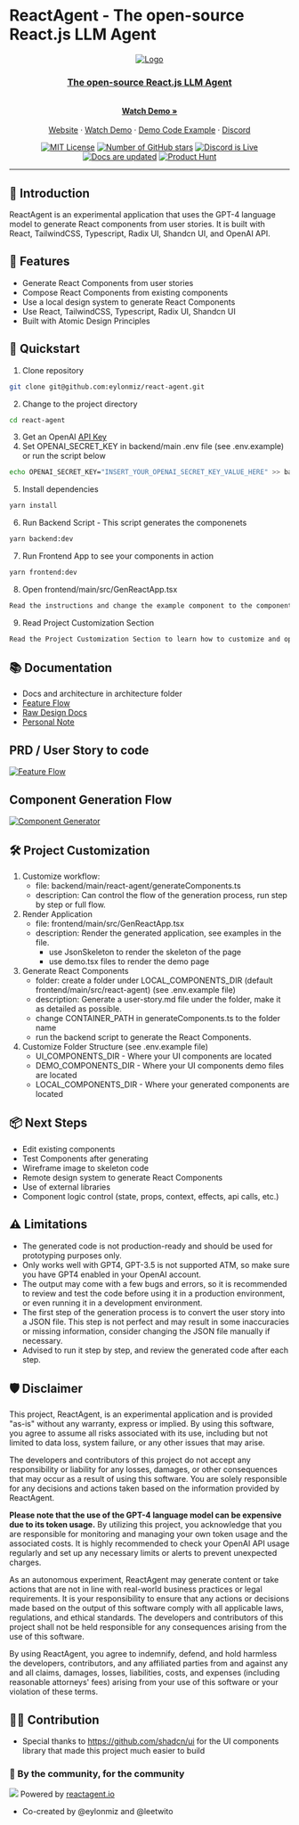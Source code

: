 # ReactAgent - The open-source React.js LLM Agent
<div align="center">
  <a href="https://reactagent.io" target="_blank">
  <picture>
    <source media="(prefers-color-scheme: dark)" srcset="https://res.cloudinary.com/tutim/image/upload/v1684019623/ReactAgent/flow_kzcpeb.jpg">
    <img src="https://res.cloudinary.com/tutim/image/upload/v1684019623/ReactAgent/flow_kzcpeb.jpg" alt="Logo"/>
  </picture>


  <p align="center">
    <h3>The open-source React.js LLM Agent</h3>
    <br />
    <a href="https://www.loom.com/share/658adb2869174e81a39a0a2cdcfec4eb"><strong>Watch Demo »</strong></a>
    <br />
    <br />
    <a href="https://reactagent.io">Website</a>
    ·
    <a href="https://www.loom.com/share/658adb2869174e81a39a0a2cdcfec4eb">Watch Demo</a>
    ·
    <a href="https://github.com/eylonmiz/react-agent/pull/1/files">Demo Code Example</a>
    ·
    <a href="https://discord.gg/57JjYNKe">Discord</a>
  </p>
</p>





[![MIT License](https://img.shields.io/github/license/eylonmiz/react-agent)](https://github.com/eylonmiz/react-agent/blob/main/LICENSE) [![Number of GitHub stars](https://img.shields.io/github/stars/eylonmiz/react-agent?logo=github)](https://github.com/eylonmiz/react-agent/stargazers) [![Discord is Live](https://img.shields.io/badge/Discord-Live-green?logo=discord&logoColor=%23fff)](https://discord.gg/57JjYNKe) [![Docs are updated](https://img.shields.io/badge/docs-updated-green?color=blue)](https://docs.tutim.io) [![Product Hunt](https://img.shields.io/badge/Product%20Hunt-Launch%20soon-orange?logo=producthunt&logoColor=%23fff)](https://www.producthunt.com/@eylonmiz)

</div>

---
## 📖 Introduction
ReactAgent is an experimental application that uses the GPT-4 language model to generate React components from user stories. It is built with React, TailwindCSS, Typescript, Radix UI, Shandcn UI, and OpenAI API.
## 🚀 Features
- Generate React Components from user stories
- Compose React Components from existing components
- Use a local design system to generate React Components
- Use React, TailwindCSS, Typescript, Radix UI, Shandcn UI
- Built with Atomic Design Principles

## 🌈 Quickstart
1. Clone repository
```bash
git clone git@github.com:eylonmiz/react-agent.git
```
2. Change to the project directory
```bash
cd react-agent
```
3. Get an OpenAI [API Key](https://platform.openai.com/account/api-keys)
4. Set OPENAI_SECRET_KEY in backend/main .env file (see .env.example) or run the script below
```bash
echo OPENAI_SECRET_KEY="INSERT_YOUR_OPENAI_SECRET_KEY_VALUE_HERE" >> backend/main/.env
```
5. Install dependencies
```bash
yarn install
```
6. Run Backend Script - This script generates the componenets
```bash
yarn backend:dev
```
7. Run Frontend App to see your components in action
```bash
yarn frontend:dev
```
8. Open frontend/main/src/GenReactApp.tsx
```bash
Read the instructions and change the example component to the component you generated
```
9. Read Project Customization Section
```bash
Read the Project Customization Section to learn how to customize and operate the project
```

## 📚 Documentation
- Docs and architecture in architecture folder
- <a href="https://github.com/eylonmiz/react-agent/blob/main/arch.md">Feature Flow</a>
- <a href="https://github.com/eylonmiz/react-agent/blob/main/architecture/Design%20Document%20Overview.md">Raw Design Docs</a>
- <a href="https://github.com/eylonmiz/react-agent/blob/main/personal-note.md">Personal Note</a>
## PRD / User Story to code
<a href="https://res.cloudinary.com/tutim/image/upload/v1683750575/ReactGPT/Feature_Flow_f8ih6c.jpg" target="_blank">
<img src="https://res.cloudinary.com/tutim/image/upload/v1683751641/ReactGPT/min-feature-flow_xkeyb5.png" alt="Feature Flow"/>
</a>

## Component Generation Flow
<a href="https://res.cloudinary.com/tutim/image/upload/v1683750585/ReactGPT/Component_Generation_atio0s.jpg" target="_blank">
<img src="https://res.cloudinary.com/tutim/image/upload/v1683751641/ReactGPT/min-component-generator_prs1u1.png" alt="Component Generator"/>
</a>



## 🛠️ Project Customization
1. Customize workflow:
   - file: backend/main/react-agent/generateComponents.ts
   - description: Can control the flow of the generation process, run step by step or full flow.
2. Render Application
   - file: frontend/main/src/GenReactApp.tsx
   - description: Render the generated application, see examples in the file.
     - use JsonSkeleton to render the skeleton of the page
     - use demo.tsx files to render the demo page
3. Generate React Components
   - folder: create a folder under LOCAL_COMPONENTS_DIR (default frontend/main/src/react-agent) (see .env.example file)
   - description: Generate a user-story.md file under the folder, make it as detailed as possible.
   - change CONTAINER_PATH in generateComponents.ts to the folder name
   - run the backend script to generate the React Components.
4. Customize Folder Structure (see .env.example file)
   - UI_COMPONENTS_DIR - Where your UI components are located
   - DEMO_COMPONENTS_DIR - Where your UI components demo files are located
   - LOCAL_COMPONENTS_DIR - Where your generated components are located


## 📦 Next Steps
- Edit existing components
- Test Components after generating
- Wireframe image to skeleton code
- Remote design system to generate React Components
- Use of external libraries
- Component logic control (state, props, context, effects, api calls, etc.)
## ⚠️ Limitations
- The generated code is not production-ready and should be used for prototyping purposes only.
- Only works well with GPT4, GPT-3.5 is not supported ATM, so make sure you have GPT4 enabled in your OpenAI account.
- The output may come with a few bugs and errors, so it is recommended to review and test the code before using it in a production environment, or even running it in a development environment.
- The first step of the generation process is to convert the user story into a JSON file. This step is not perfect and may result in some inaccuracies or missing information, consider changing the JSON file manually if necessary.
- Advised to run it step by step, and review the generated code after each step.

## 🛡 Disclaimer

This project, ReactAgent, is an experimental application and is provided "as-is" without any warranty, express or implied. By using this software, you agree to assume all risks associated with its use, including but not limited to data loss, system failure, or any other issues that may arise.

The developers and contributors of this project do not accept any responsibility or liability for any losses, damages, or other consequences that may occur as a result of using this software. You are solely responsible for any decisions and actions taken based on the information provided by ReactAgent.

**Please note that the use of the GPT-4 language model can be expensive due to its token usage.** By utilizing this project, you acknowledge that you are responsible for monitoring and managing your own token usage and the associated costs. It is highly recommended to check your OpenAI API usage regularly and set up any necessary limits or alerts to prevent unexpected charges.

As an autonomous experiment, ReactAgent may generate content or take actions that are not in line with real-world business practices or legal requirements. It is your responsibility to ensure that any actions or decisions made based on the output of this software comply with all applicable laws, regulations, and ethical standards. The developers and contributors of this project shall not be held responsible for any consequences arising from the use of this software.

By using ReactAgent, you agree to indemnify, defend, and hold harmless the developers, contributors, and any affiliated parties from and against any and all claims, damages, losses, liabilities, costs, and expenses (including reasonable attorneys' fees) arising from your use of this software or your violation of these terms.

## 👨‍💻 Contribution
- Special thanks to https://github.com/shadcn/ui for the UI components library that made this project much easier to build
### 💪 By the community, for the community

![](https://contrib.rocks/image?repo=eylonmiz/react-agent)
Powered by [reactagent.io](https://reactagent.io)
- Co-created by @eylonmiz and @leetwito
